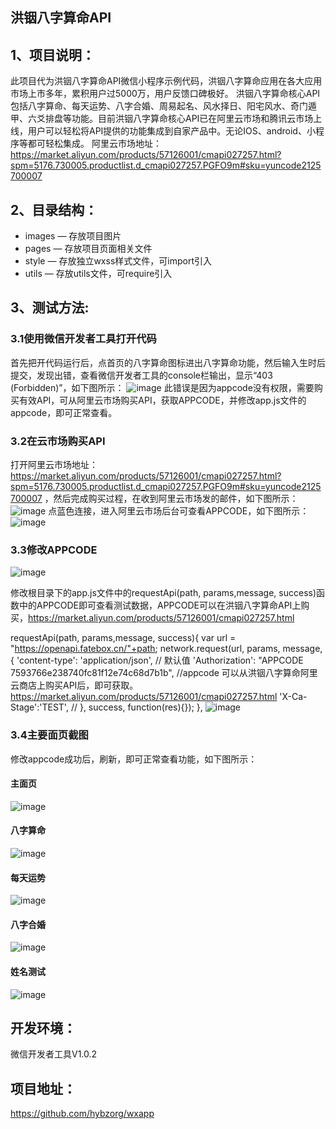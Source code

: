 洪铟八字算命API
--------------
## 1、项目说明：
此项目代为洪铟八字算命API微信小程序示例代码，洪铟八字算命应用在各大应用市场上市多年，累积用户过5000万，用户反馈口碑极好。  洪铟八字算命核心API包括八字算命、每天运势、八字合婚、周易起名、风水择日、阳宅风水、奇门遁甲、六爻排盘等功能。目前洪铟八字算命核心API已在阿里云市场和腾讯云市场上线，用户可以轻松将API提供的功能集成到自家产品中。无论IOS、android、小程序等都可轻松集成。
阿里云市场地址：https://market.aliyun.com/products/57126001/cmapi027257.html?spm=5176.730005.productlist.d_cmapi027257.PGFO9m#sku=yuncode2125700007

## 2、目录结构：
- images — 存放项目图片
- pages — 存放项目页面相关文件
- style — 存放独立wxss样式文件，可import引入
- utils — 存放utils文件，可require引入

## 3、测试方法:
### 3.1使用微信开发者工具打开代码
首先把开代码运行后，点首页的八字算命图标进出八字算命功能，然后输入生时后提交，发现出错，查看微信开发者工具的console栏输出，显示“403 (Forbidden)”，如下图所示：
![image](https://github.com/hybzorg/wxapp/blob/master/shotcup/6.png)
此错误是因为appcode没有权限，需要购买有效API，可从阿里云市场购买API，获取APPCODE，并修改app.js文件的appcode，即可正常查看。
### 3.2在云市场购买API
打开阿里云市场地址：https://market.aliyun.com/products/57126001/cmapi027257.html?spm=5176.730005.productlist.d_cmapi027257.PGFO9m#sku=yuncode2125700007
，然后完成购买过程，在收到阿里云市场发的邮件，如下图所示：
 ![image](https://github.com/hybzorg/wxapp/blob/master/shotcup/8.png)
 点蓝色连接，进入阿里云市场后台可查看APPCODE，如下图所示：
 ![image](https://github.com/hybzorg/wxapp/blob/master/shotcup/9.png)
### 3.3修改APPCODE

 ![image](https://github.com/hybzorg/wxapp/blob/master/shotcup/10.png)

 修改根目录下的app.js文件中的requestApi(path, params,message, success)函数中的APPCODE即可查看测试数据，APPCODE可以在洪铟八字算命API上购买，https://market.aliyun.com/products/57126001/cmapi027257.html

requestApi(path, params,message, success){
    var url = "https://openapi.fatebox.cn/"+path;
    network.request(url, params, message, {
      'content-type': 'application/json', // 默认值
      'Authorization': "APPCODE 7593766e238740fc81f12e74c68d7b1b",
      //appcode 可以从洪铟八字算命阿里云商店上购买API后，即可获取。https://market.aliyun.com/products/57126001/cmapi027257.html
      'X-Ca-Stage':'TEST',
       // 
    }, success, function(res){});
  },
 ![image](https://github.com/hybzorg/wxapp/blob/master/shotcup/7.png)
 
### 3.4主要面页截图
修改appcode成功后，刷新，即可正常查看功能，如下图所示：
#### 主面页
 ![image](https://github.com/hybzorg/wxapp/blob/master/shotcup/1.png)
#### 八字算命 
 ![image](https://github.com/hybzorg/wxapp/blob/master/shotcup/2.png)
#### 每天运势
 ![image](https://github.com/hybzorg/wxapp/blob/master/shotcup/3.png)
#### 八字合婚
 ![image](https://github.com/hybzorg/wxapp/blob/master/shotcup/4.png)
#### 姓名测试
 ![image](https://github.com/hybzorg/wxapp/blob/master/shotcup/5.png)


## 开发环境：
微信开发者工具V1.0.2

## 项目地址：

https://github.com/hybzorg/wxapp
